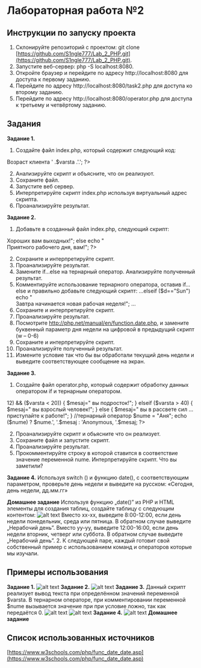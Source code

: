 # Лабораторная работа №2

## Инструкции по запуску проекта
1) Склонируйте репозиторий с проектом: git clone [https://github.com/S1ngle777/Lab_2_PHP.git](https://github.com/S1ngle777/Lab_2_PHP.git).
2) Запустите веб-сервер: php -S localhost:8080.
3) Откройте браузер и перейдите по адресу http://localhost:8080 для доступа к первому заданию.
4) Перейдите по адресу http://localhost:8080/task2.php для доступа ко второму заданию.
5) Перейдите по адресу http://localhost:8080/operator.php для доступа к третьему и четвёртому заданию.

## __Задания__
__Задание 1.__
1. Создайте файл index.php, который содержит
следующий код:
<?php
$nume = 'Иванов';
$prenume = 'Николай';
echo 'Фамилия клиента '.$nume. ', а его имя '
.$prenume . '.';
$varsta = 30;
print '<br />Возраст клиента ' .$varsta .'.';
?>
2. Анализируйте скрипт и объясните, что он
реализуют.
3. Сохраните файл.
4. Запустите веб сервер.
5. Интерпретируйте скрипт index.php используя
виртуальный адрес скрипта.
6. Проанализируйте результат.

__Задание 2.__
1. Добавьте в созданный файл index.php,
следующий скрипт:
<?php
$d=date("D");
if ($d=="Fri")
echo "<br />Хороших вам выходных!";
else
 echo "<br />Приятного рабочего дня,
вам!";
?>
2. Сохраните и интерпретируйте скрипт.
3. Проанализируйте результат.
4. Замените if…else на тернарный оператор.
Анализируйте полученный результат.
5. Комментируйте использование тернарного
оператора, оставив if…else и правильно
добавьте следующий скрипт:
…elseif ($d=="Sun")
 echo "<br />Завтра начинается новая рабочая
неделя!"; …
6. Сохраните и интерпретируйте скрипт.
7. Проанализируйте результат.
8. Посмотрите
http://php.net/manual/en/function.date.php, и
замените буквенный параметр дня недели
на цифровой в предыдущий скрипт (w – 0-6)
9. Сохраните и интерпретируйте скрипт.
10. Проанализируйте полученный результат.
11. Измените условие так что бы вы обработали
текущий день недели и выведите
соответствующее сообщение на экран.

__Задание 3.__
1. Создайте файл operator.php, который
содержит обработку данных оператором if и
тернарным оператором.
<?php
//пример с if
$varsta = 22;
if (($varsta > 12) && ($varsta < 20)) {
$mesaj=" вы подросток!";
} elseif ($varsta > 40) {
$mesaj=" вы взрослый человек!";
} else {
$mesaj=" вы в рассвете сил ...
приступайте к работе!";
}
//тернарный оператор
$nume = "Аня";
echo ($nume) ? $nume.', '.$mesaj : 'Anonymous,
'.$mesaj;
?>
2. Проанализируйте скрипт и обьясните что он
реализует.
3. Сохраните файл и запустите скрипт.
4. Проанализируйте результат.
5. Прокомментируйте строку в которой ставится
в соответствие значение переменной nume.
Интерпретируйте скрипт. Что вы заметили?

__Задание 4.__
Используя switch () и функцию date(), с
соответствующим параметром, проверьте
день недели и выведите на русском:
«Сегодня, день недели, дд.мм.гг» 

__Домашнее задание__
Используя функцию „date()” из PHP и HTML
элементы для создания таблиц, создайте
таблицу с следующим контентом:
![alt text](image.png)
Вместо xx-xx, выведите 8:00-12:00, если день
недели понедельник, среда или пятница. В
обратном случае выведите „Нерабочий день”.
Вместо yy-yy, выведите 12:00-16:00, если день
недели вторник, четверг или суббота. В
обратном случае выведите „Нерабочий день”.
2. К следующей паре, каждый готовит свой
собственный пример с использованием
команд и операторов которые мы изучали.

## Примеры использования

__Задание 1.__
![alt text](image-1.png)
__Задание 2.__
![alt text](image-3.png)
__Задание 3.__
Данный скрипт реализует вывод текста при определённом значений переменной $varsta. В тернарном операторе, при комментировании переменной $nume вызывается значение при при условие ложно, так как передаётся 0.
![alt text](image-5.png)
![alt text](image-4.png)
__Задание 4.__
![alt text](image-2.png)
__Домашнее задание__



## Список использованных источников
[https://www.w3schools.com/php/func_date_date.asp](https://www.w3schools.com/php/func_date_date.asp)